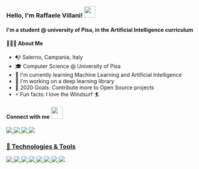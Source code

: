 ### Hello, I'm Raffaele Villani! <img src="https://raw.githubusercontent.com/MartinHeinz/MartinHeinz/master/wave.gif" width="30px">

#### I'm a student @ university of Pisa, in the Artificial Intelligence curriculum 

#### 👨🏻‍💻 About Me
- 📭 Salerno, Campania, Italy
- 🎓 Computer Science @ University of Pisa
- 🌱 I'm currently learning Machine Learning and Artificial Intelligence
- 🔭 I'm working on a deep learning library
- 🥅 2020 Goals: Contribute more to Open Source projects
- ⚡ Fun facts: I love the Windsurf 🏄

#### Connect with me <img src="https://media.giphy.com/media/LnQjpWaON8nhr21vNW/giphy.gif" height="32">
<a href = "https://www.facebook.com/raffaele.villani.33"><img src="https://img.icons8.com/ios-glyphs/30/000000/facebook.png"/>
<a href = "https://www.instagram.com/raff.villani/"><img src="https://img.icons8.com/ios-glyphs/30/000000/instagram-new.png"/>
<a href = "https://www.linkedin.com/in/vlnraf/"><img src="https://img.icons8.com/ios-glyphs/30/000000/linkedin.png"/>
<a href = "mailto:raffaele.villani17@gmail.com"><img src="https://img.icons8.com/ios-glyphs/30/000000/gmail.png"/>


### 🔧 Technologies & Tools
![](https://img.shields.io/badge/OS-Linux-informational?style=flat&logo=Linux&logoColor=white&color=2bbc8a)
![](https://img.shields.io/badge/WM-Xmonad-informational?style=flat&logo=Haskell&logoColor=white&color=2bbc8a)
![](https://img.shields.io/badge/Editor-Vim-informational?style=flat&logo=Vim&logoColor=white&color=2bbc8a)
![](https://img.shields.io/badge/Shell-ZSH-informational?style=flat&logo=GNU%20Bash&logoColor=white&color=2bbc8a)
![](https://img.shields.io/badge/Code-Python-informational?style=flat&logo=Python&logoColor=white&color=2bbc8a)
![](https://img.shields.io/badge/Code-C++-informational?style=flat&logo=C&logoColor=white&color=2bbc8a)
![](https://img.shields.io/badge/Tools-Docker-informational?style=flat&logo=Docker&logoColor=white&color=2bbc8a)
![](https://img.shields.io/badge/Tools-Git-informational?style=flat&logo=Git&logoColor=white&color=2bbc8a)

<!--

- 🔭 I’m currently working on ...
- 🌱 I’m currently learning ...
- 👯 I’m looking to collaborate on ...
- 🤔 I’m looking for help with ...
- 💬 Ask me about ...
- 📫 How to reach me: ...
- 😄 Pronouns: ...
- ⚡ Fun fact: ...
-->
